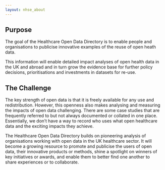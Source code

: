 ```yaml
---
layout: nhse_about
---
```


## Purpose

The goal of the Healthcare Open Data Directory is to enable people and organisations to publicise innovative examples of the reuse of open heath data.

This information will enable detailed impact analyses of open health data in the UK and abroad and in turn grow the evidence base for further policy decisions, prioritisations and investments in datasets for re-use.

## The Challenge

The key strength of open data is that it is freely available for any use and redistribution.  However, this openness also makes analysing and measuring the impacts of open data challenging.  There are some case studies that are frequently referred to but not always documented or collated in one place.  Essentially, we don’t have a way to record who uses what open healthcare data and the exciting impacts they achieve.

The Healthcare Open Data Directory builds on pioneering analysis of organisations working with open data in the UK healthcare sector.  It will become a growing resource to promote and publicise the users of open data, their innovative products or methods, shine a spotlight on winners of key initiatives or awards, and enable them to better find one another to share experiences or to collaborate.
